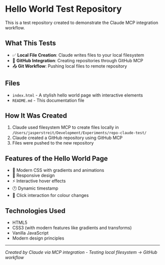 # Hello World Test Repository

This is a test repository created to demonstrate the Claude MCP integration workflow.

## What This Tests

- ✅ **Local File Creation**: Claude writes files to your local filesystem
- 🔄 **GitHub Integration**: Creating repositories through GitHub MCP
- 📤 **Git Workflow**: Pushing local files to remote repository

## Files

- `index.html` - A stylish hello world page with interactive elements
- `README.md` - This documentation file

## How It Was Created

1. Claude used filesystem MCP to create files locally in `/Users/jasperstreit/Development/Experiments/repo-claude-test/`
2. Claude created a GitHub repository using GitHub MCP
3. Files were pushed to the new repository

## Features of the Hello World Page

- 🎨 Modern CSS with gradients and animations
- 📱 Responsive design
- ⚡ Interactive hover effects
- 🕐 Dynamic timestamp
- 🎯 Click interaction for colour changes

## Technologies Used

- HTML5
- CSS3 (with modern features like gradients and transforms)
- Vanilla JavaScript
- Modern design principles

---

*Created by Claude via MCP integration - Testing local filesystem → GitHub workflow*